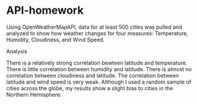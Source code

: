 # API-homework

Using OpenWeatherMapAPI, data for at least 500 cities was pulled and analyzed to show how weather changes for four measures: Temperature, Humidity, Cloudiness, and Wind Speed.

Analysis

There is a relatively strong correlation bewteen latitude and temperature.
There is little correlation between humidity and latitude.
There is almost no correlation between cloudiness and latitude.
The correlation between latitude and wind speed is very weak.
Although I used a random sample of cities across the globe, my results show a slight bias to cities in the Northern Hemisphere.
